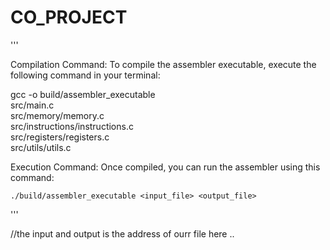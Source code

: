# CO_PROJECT
'''

Compilation Command:
To compile the assembler executable, execute the following command in your terminal:

gcc -o build/assembler_executable \
    src/main.c \
    src/memory/memory.c \
    src/instructions/instructions.c \
    src/registers/registers.c \
    src/utils/utils.c


Execution Command:
Once compiled, you can run the assembler using this command:

    ./build/assembler_executable <input_file> <output_file>


'''

//the input and output is the address of ourr file here ..
